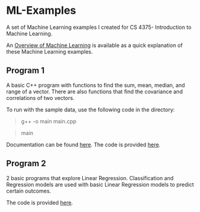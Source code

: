 # ML-Examples
A set of Machine Learning examples I created for CS 4375- Introduction to Machine Learning.

An [Overview of Machine Learning](Overview_of_ML.pdf) is available as a quick explanation of these Machine Learning examples.

## Program 1
A basic C++ program with functions to find the sum, mean, median, and range of a vector. There are also functions that find the covariance and correlations of two vectors.

To run with the sample data, use the following code in the directory:
> g++ -o main main.cpp

> main

Documentation can be found [here](/Program%201/Program%201%20Overview.pdf).
The code is provided [here](/Program%201/).

## Program 2
2 basic programs that explore Linear Regression. Classification and Regression models are used with basic Linear Regression models to predict certain outcomes.

The code is provided [here](/Program%202/).
